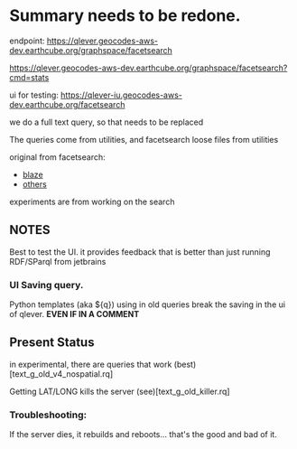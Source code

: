 # Summary needs to be redone.
endpoint:
https://qlever.geocodes-aws-dev.earthcube.org/graphspace/facetsearch

https://qlever.geocodes-aws-dev.earthcube.org/graphspace/facetsearch?cmd=stats

ui for testing:
https://qlever-iu.geocodes-aws-dev.earthcube.org/facetsearch

we do a full text query, so that needs to be replaced



The queries come from utilities, and facetsearch
loose files from utilities

original from facetsearch:
* [blaze](https://github.com/earthcube/facetsearch/tree/master/client/src/sparql_blaze)
* [others](https://github.com/earthcube/facetsearch/tree/master/client/src/sparql)

experiments are from working on the search
## NOTES
Best to test the UI. it provides feedback that is better than just running RDF/SParql from jetbrains

### UI Saving query.
Python templates (aka ${q}) using in old queries break the saving in the ui of qlever. **EVEN IF IN A COMMENT**

## Present Status
in experimental, there are queries that work (best)[text_g_old_v4_nospatial.rq]

Getting LAT/LONG kills the server (see)[text_g_old_killer.rq]

### Troubleshooting:
If the server dies, it rebuilds and reboots... that's the good and bad of it.



